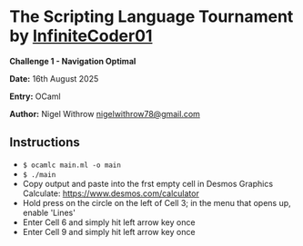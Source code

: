 
# The Scripting Language Tournament by [InfiniteCoder01](https://github.com/infiniteCoder01)

**Challenge 1 - Navigation Optimal**

**Date:** 16th August 2025

**Entry:**  OCaml

**Author:** Nigel Withrow <nigelwithrow78@gmail.com>

## Instructions
+ `$ ocamlc main.ml -o main`
+ `$ ./main`
+ Copy output and paste into the frst empty cell in Desmos Graphics Calculate: <https://www.desmos.com/calculator>
+ Hold press on the circle on the left of Cell 3; in the menu that opens up, enable 'Lines'
+ Enter Cell 6 and simply hit left arrow key once
+ Enter Cell 9 and simply hit left arrow key once
